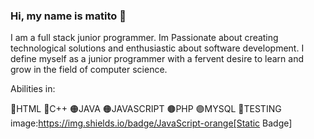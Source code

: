 ### Hi, my name is matito 👋

I am a full stack junior programmer. Im Passionate about creating technological solutions and enthusiastic about software development. I define myself as a junior programmer with a fervent desire to learn and grow in the field of computer science.

Abilities in:

🔵HTML
🔵C++
🟠JAVA
🟠JAVASCRIPT
🟤PHP
🟣MYSQL
🔴TESTING
image:https://img.shields.io/badge/JavaScript-orange[Static Badge]

